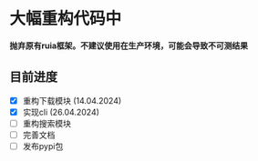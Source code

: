 # 大幅重构代码中
**抛弃原有ruia框架。不建议使用在生产环境，可能会导致不可测结果**

## 目前进度
- [x] 重构下载模块 (14.04.2024)
- [x] 实现cli (26.04.2024)
- [ ] 重构搜索模块
- [ ] 完善文档
- [ ] 发布pypi包